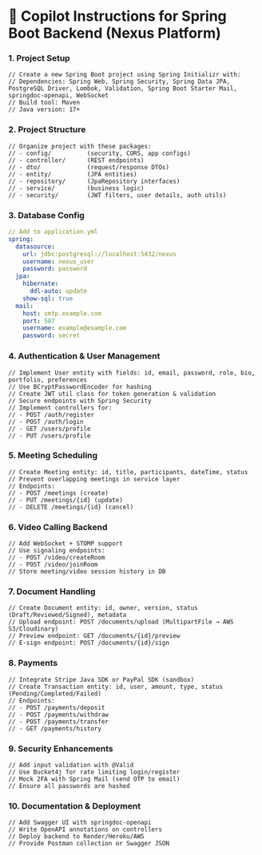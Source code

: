 # 🚀 Copilot Instructions for Spring Boot Backend (Nexus Platform)

### 1. Project Setup

```plaintext
// Create a new Spring Boot project using Spring Initializr with:
// Dependencies: Spring Web, Spring Security, Spring Data JPA, PostgreSQL Driver, Lombok, Validation, Spring Boot Starter Mail, springdoc-openapi, WebSocket
// Build tool: Maven
// Java version: 17+
```

### 2. Project Structure

```plaintext
// Organize project with these packages:
// - config/          (security, CORS, app configs)
// - controller/      (REST endpoints)
// - dto/             (request/response DTOs)
// - entity/          (JPA entities)
// - repository/      (JpaRepository interfaces)
// - service/         (business logic)
// - security/        (JWT filters, user details, auth utils)
```

### 3. Database Config

```yaml
// Add to application.yml
spring:
  datasource:
    url: jdbc:postgresql://localhost:5432/nexus
    username: nexus_user
    password: password
  jpa:
    hibernate:
      ddl-auto: update
    show-sql: true
  mail:
    host: smtp.example.com
    port: 587
    username: example@example.com
    password: secret
```

### 4. Authentication & User Management

```plaintext
// Implement User entity with fields: id, email, password, role, bio, portfolio, preferences
// Use BCryptPasswordEncoder for hashing
// Create JWT util class for token generation & validation
// Secure endpoints with Spring Security
// Implement controllers for:
// - POST /auth/register
// - POST /auth/login
// - GET /users/profile
// - PUT /users/profile
```

### 5. Meeting Scheduling

```plaintext
// Create Meeting entity: id, title, participants, dateTime, status
// Prevent overlapping meetings in service layer
// Endpoints:
// - POST /meetings (create)
// - PUT /meetings/{id} (update)
// - DELETE /meetings/{id} (cancel)
```

### 6. Video Calling Backend

```plaintext
// Add WebSocket + STOMP support
// Use signaling endpoints:
// - POST /video/createRoom
// - POST /video/joinRoom
// Store meeting/video session history in DB
```

### 7. Document Handling

```plaintext
// Create Document entity: id, owner, version, status (Draft/Reviewed/Signed), metadata
// Upload endpoint: POST /documents/upload (MultipartFile → AWS S3/Cloudinary)
// Preview endpoint: GET /documents/{id}/preview
// E-sign endpoint: POST /documents/{id}/sign
```

### 8. Payments

```plaintext
// Integrate Stripe Java SDK or PayPal SDK (sandbox)
// Create Transaction entity: id, user, amount, type, status (Pending/Completed/Failed)
// Endpoints:
// - POST /payments/deposit
// - POST /payments/withdraw
// - POST /payments/transfer
// - GET /payments/history
```

### 9. Security Enhancements

```plaintext
// Add input validation with @Valid
// Use Bucket4j for rate limiting login/register
// Mock 2FA with Spring Mail (send OTP to email)
// Ensure all passwords are hashed
```

### 10. Documentation & Deployment

```plaintext
// Add Swagger UI with springdoc-openapi
// Write OpenAPI annotations on controllers
// Deploy backend to Render/Heroku/AWS
// Provide Postman collection or Swagger JSON
```